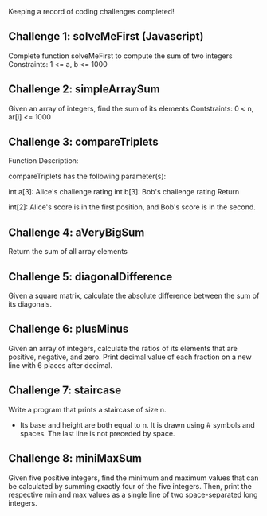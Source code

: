 Keeping a record of coding challenges completed!

## Challenge 1: solveMeFirst (Javascript)
Complete function solveMeFirst to compute the sum of two integers
Constraints: 1 <= a, b <= 1000

## Challenge 2: simpleArraySum
Given an array of integers, find the sum of its elements
Contstraints: 0 < n, ar[i] <= 1000

## Challenge 3: compareTriplets
Function Description:

compareTriplets has the following parameter(s):

int a[3]: Alice's challenge rating
int b[3]: Bob's challenge rating
Return

int[2]: Alice's score is in the first position, and Bob's score is in the second.

## Challenge 4: aVeryBigSum

Return the sum of all array elements

## Challenge 5: diagonalDifference

Given a square matrix, calculate the absolute difference between the sum of its diagonals.

## Challenge 6: plusMinus

Given an array of integers, calculate the ratios of its elements that are positive, negative, and zero.  Print decimal value of each fraction on a new line with 6 places after decimal.

## Challenge 7: staircase

Write a program that prints a staircase of size n.
- Its base and height are both equal to n.  It is drawn using # symbols and spaces.  The last line is not preceded by space.

## Challenge 8: miniMaxSum

Given five positive integers, find the minimum and maximum values that can be calculated by summing exactly four of the five integers.  Then, print the respective min and max values as a single line of two space-separated long integers.
